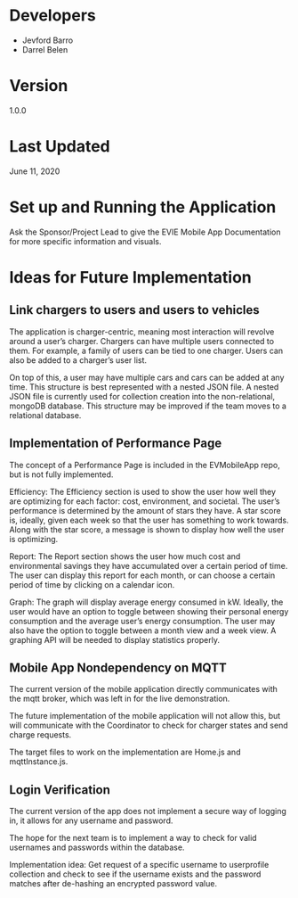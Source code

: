# Developers

* Jevford Barro
* Darrel Belen

# Version

1.0.0

# Last Updated

June 11, 2020

# Set up and Running the Application

Ask the Sponsor/Project Lead to give the EVIE Mobile App Documentation for more specific information and visuals.

# Ideas for Future Implementation

## Link chargers to users and users to vehicles

The application is charger-centric, meaning most interaction will revolve around a user’s charger. Chargers can have multiple users connected to them. For example, a family of users can be tied to one charger. Users can also be added to a charger’s user list. 

On top of this, a user may have multiple cars and cars can be added at any time. This structure is best represented with a nested JSON file. A nested JSON file is currently used for collection creation into the non-relational, mongoDB database. This structure may be improved if the team moves to a relational database.

## Implementation of Performance Page

The concept of a Performance Page is included in the EVMobileApp repo, but is not fully implemented. 

Efficiency:
The Efficiency section is used to show the user how well they are optimizing for each factor: cost, environment, and societal.  The user’s performance is determined by the amount of stars they have. A star score is, ideally, given each week so that the user has something to work towards. Along with the star score, a message is shown to display how well the user is optimizing.

Report:
The Report section shows the user how much cost and environmental savings they have accumulated over a certain period of time. The user can display this report for each month, or can choose a certain period of time by clicking on a calendar icon.

Graph:
The graph will display average energy consumed in kW. Ideally, the user would have an option to toggle between showing their personal energy consumption and the average user’s energy consumption. The user may also have the option to toggle between a month view and a week view. A graphing API will be needed to display statistics properly.

## Mobile App Nondependency on MQTT

The current version of the mobile application directly communicates with the mqtt broker, which was left in for the live demonstration.

The future implementation of the mobile application will not allow this, but will communicate with the Coordinator to check for charger states and send charge requests.

The target files to work on the implementation are Home.js and mqttInstance.js.

## Login Verification

The current version of the app does not implement a secure way of logging in, it allows for any username and password.

The hope for the next team is to implement a way to check for valid usernames and passwords within the database.

Implementation idea: Get request of a specific username to userprofile collection and check to see if the username exists and the password matches after de-hashing an encrypted password value.
